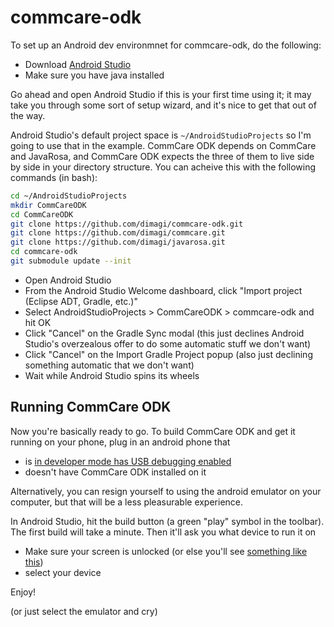 # commcare-odk

To set up an Android dev environmnet for commcare-odk, do the following:

- Download [Android Studio](https://developer.android.com/sdk/index.html)
- Make sure you have java installed

Go ahead and open Android Studio if this is your first time using it;
it may take you through some sort of setup wizard, and it's nice to get that out of the way.

Android Studio's default project space is `~/AndroidStudioProjects` so I'm going to use that in the example.
CommCare ODK depends on CommCare and JavaRosa, and CommCare ODK expects the three of them to live side by side
in your directory structure. You can acheive this with the following commands (in bash):

```bash
cd ~/AndroidStudioProjects
mkdir CommCareODK
cd CommCareODK
git clone https://github.com/dimagi/commcare-odk.git
git clone https://github.com/dimagi/commcare.git
git clone https://github.com/dimagi/javarosa.git
cd commcare-odk
git submodule update --init
```

- Open Android Studio
- From the Android Studio Welcome dashboard, click "Import project (Eclipse ADT, Gradle, etc.)"
- Select AndroidStudioProjects > CommCareODK > commcare-odk and hit OK
- Click "Cancel" on the Gradle Sync modal
  (this just declines Android Studio's overzealous offer to do some automatic stuff we don't want)
- Click "Cancel" on the Import Gradle Project popup (also just declining something automatic that we don't want)
- Wait while Android Studio spins its wheels

## Running CommCare ODK

Now you're basically ready to go. To build CommCare ODK and get it running on your phone,
plug in an android phone that

- is [in developer mode has USB debugging enabled](https://developer.android.com/tools/device.html#setting-up)
- doesn't have CommCare ODK installed on it

Alternatively, you can resign yourself to using the android emulator on your computer,
but that will be a less pleasurable experience.

In Android Studio, hit the build button (a green "play" symbol in the toolbar).
The first build will take a minute.
Then it'll ask you what device to run it on

- Make sure your screen is unlocked (or else you'll see [something like this](https://gist.github.com/dannyroberts/6d8d57ff4d5f9a1b70a5))
- select your device

Enjoy!

(or just select the emulator and cry)
